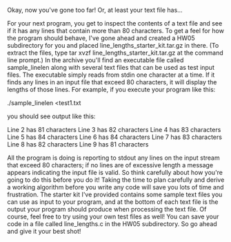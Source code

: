 Okay, now you've gone too far! Or, at least your text file has...

For your next program, you get to inspect the contents of a text file and see if it has any lines that contain more than 80 characters. To get a feel for how the program should behave, I've gone ahead and created a HW05 subdirectory for you and placed line_lengths_starter_kit.tar.gz in there. (To extract the files, type tar xvzf line_lengths_starter_kit.tar.gz at the command line prompt.) In the archive you'll find an executable file called sample_linelen along with several text files that can be used as test input files. The executable simply reads from stdin one character at a time. If it finds any lines in an input file that exceed 80 characters, it will display the lengths of those lines. For example, if you execute your program like this:

   ./sample_linelen <test1.txt

you should see output like this:

   Line 2 has 81 characters
   Line 3 has 82 characters
   Line 4 has 83 characters
   Line 5 has 84 characters
   Line 6 has 84 characters
   Line 7 has 83 characters
   Line 8 has 82 characters
   Line 9 has 81 characters

All the program is doing is reporting to stdout any lines on the input stream that exceed 80 characters; if no lines are of excessive length a message appears indicating the input file is valid. So think carefully about how you're going to do this before you do it! Taking the time to plan carefully and derive a working algorithm before you write any code will save you lots of time and frustration. The starter kit I've provided contains some sample text files you can use as input to your program, and at the bottom of each text file is the output your program should produce when processing the text file. Of course, feel free to try using your own test files as well! You can save your code in a file called line_lengths.c in the HW05 subdirectory. So go ahead and give it your best shot!

